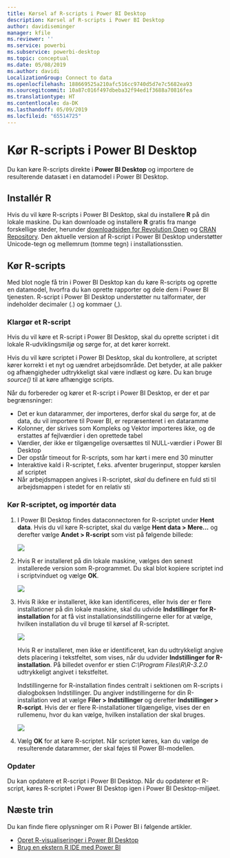 ```yaml
---
title: Kørsel af R-scripts i Power BI Desktop
description: Kørsel af R-scripts i Power BI Desktop
author: davidiseminger
manager: kfile
ms.reviewer: ''
ms.service: powerbi
ms.subservice: powerbi-desktop
ms.topic: conceptual
ms.date: 05/08/2019
ms.author: davidi
LocalizationGroup: Connect to data
ms.openlocfilehash: 188669525a210afc516cc9740d5d7e7c5682ea93
ms.sourcegitcommit: 10a87c016f497dbeba32f94ed1f3688a70816fea
ms.translationtype: HT
ms.contentlocale: da-DK
ms.lasthandoff: 05/09/2019
ms.locfileid: "65514725"
---
```

# <a name="run-r-scripts-in-power-bi-desktop"></a>Kør R-scripts i Power BI Desktop
Du kan køre R-scripts direkte i **Power BI Desktop** og importere de resulterende datasæt i en datamodel i Power BI Desktop.

## <a name="install-r"></a>Installér R
Hvis du vil køre R-scripts i Power BI Desktop, skal du installere **R** på din lokale maskine. Du kan downloade og installere **R** gratis fra mange forskellige steder, herunder [downloadsiden for Revolution Open](https://mran.revolutionanalytics.com/download/) og [CRAN Repository](https://cran.r-project.org/bin/windows/base/). Den aktuelle version af R-script i Power BI Desktop understøtter Unicode-tegn og mellemrum (tomme tegn) i installationsstien.

## <a name="run-r-scripts"></a>Kør R-scripts
Med blot nogle få trin i Power BI Desktop kan du køre R-scripts og oprette en datamodel, hvorfra du kan oprette rapporter og dele dem i Power BI tjenesten. R-script i Power BI Desktop understøtter nu talformater, der indeholder decimaler (.) og kommaer (,).

### <a name="prepare-an-r-script"></a>Klargør et R-script
Hvis du vil køre et R-script i Power BI Desktop, skal du oprette scriptet i dit lokale R-udviklingsmiljø og sørge for, at det kører korrekt.

Hvis du vil køre scriptet i Power BI Desktop, skal du kontrollere, at scriptet kører korrekt i et nyt og uændret arbejdsområde. Det betyder, at alle pakker og afhængigheder udtrykkeligt skal være indlæst og køre. Du kan bruge *source()* til at køre afhængige scripts.

Når du forbereder og kører et R-script i Power BI Desktop, er der et par begrænsninger:

* Det er kun datarammer, der importeres, derfor skal du sørge for, at de data, du vil importere til Power BI, er repræsenteret i en dataramme
* Kolonner, der skrives som Kompleks og Vektor importeres ikke, og de erstattes af fejlværdier i den oprettede tabel
* Værdier, der ikke er tilgængelige oversættes til NULL-værdier i Power BI Desktop
* Der opstår timeout for R-scripts, som har kørt i mere end 30 minutter
* Interaktive kald i R-scriptet, f.eks. afventer brugerinput, stopper kørslen af scriptet
* Når arbejdsmappen angives i R-scriptet, *skal* du definere en fuld sti til arbejdsmappen i stedet for en relativ sti

### <a name="run-your-r-script-and-import-data"></a>Kør R-scriptet, og importér data
1. I Power BI Desktop findes dataconnectoren for R-scriptet under **Hent data**. Hvis du vil køre R-scriptet, skal du vælge **Hent data &gt; Mere...**  og derefter vælge **Andet &gt; R-script** som vist på følgende billede:
   
   ![](media/desktop-r-scripts/r-scripts-1.png)
2. Hvis R er installeret på din lokale maskine, vælges den senest installerede version som R-programmet. Du skal blot kopiere scriptet ind i scriptvinduet og vælge **OK**.
   
   ![](media/desktop-r-scripts/r-scripts-2.png)
3. Hvis R ikke er installeret, ikke kan identificeres, eller hvis der er flere installationer på din lokale maskine, skal du udvide **Indstillinger for R-installation** for at få vist installationsindstillingerne eller for at vælge, hvilken installation du vil bruge til kørsel af R-scriptet.
   
   ![](media/desktop-r-scripts/r-scripts-3.png)
   
   Hvis R er installeret, men ikke er identificeret, kan du udtrykkeligt angive dets placering i tekstfeltet, som vises, når du udvider **Indstillinger for R-installation**. På billedet ovenfor er stien *C:\Program Files\R\R-3.2.0* udtrykkeligt angivet i tekstfeltet.
   
   Indstillingerne for R-installation findes centralt i sektionen om R-scripts i dialogboksen Indstillinger. Du angiver indstillingerne for din R-installation ved at vælge **Filer > Indstillinger**  og derefter **Indstillinger > R-script**. Hvis der er flere R-installationer tilgængelige, vises der en rullemenu, hvor du kan vælge, hvilken installation der skal bruges.
   
   ![](media/desktop-r-scripts/r-scripts-4.png)
4. Vælg **OK** for at køre R-scriptet. Når scriptet køres, kan du vælge de resulterende datarammer, der skal føjes til Power BI-modellen.

### <a name="refresh"></a>Opdater
Du kan opdatere et R-script i Power BI Desktop. Når du opdaterer et R-script, køres R-scriptet i Power BI Desktop igen i Power BI Desktop-miljøet.

## <a name="next-steps"></a>Næste trin
Du kan finde flere oplysninger om R i Power BI i følgende artikler.

* [Opret R-visualiseringer i Power BI Desktop](desktop-r-visuals.md)
* [Brug en ekstern R IDE med Power BI](desktop-r-ide.md)


